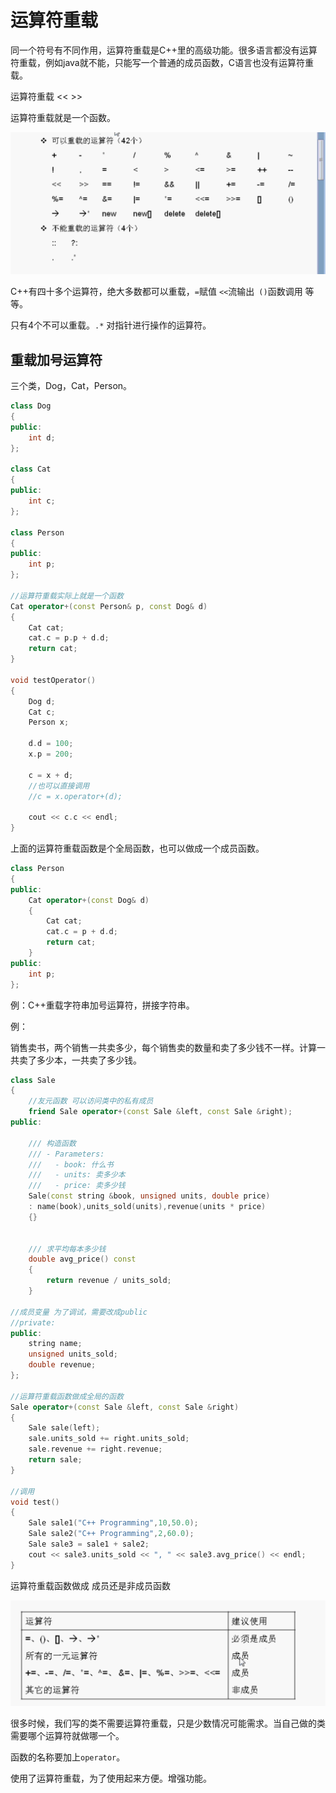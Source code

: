 # 运算符重载

同一个符号有不同作用，运算符重载是C++里的高级功能。很多语言都没有运算符重载，例如java就不能，只能写一个普通的成员函数，C语言也没有运算符重载。

运算符重载 << >>

运算符重载就是一个函数。

![image-20190812110741176](assets/image-20190812110741176.png)

C++有四十多个运算符，绝大多数都可以重载，`=`赋值 `<<`流输出` ()`函数调用 等等。

只有4个不可以重载。`.*` 对指针进行操作的运算符。

## 重载加号运算符

三个类，Dog，Cat，Person。

```c++
class Dog
{
public:
    int d;
};

class Cat
{
public:
    int c;
};

class Person
{
public:
    int p;
};

//运算符重载实际上就是一个函数
Cat operator+(const Person& p, const Dog& d)
{
    Cat cat;
    cat.c = p.p + d.d;
    return cat;
}

void testOperator()
{
    Dog d;
    Cat c;
    Person x;

    d.d = 100;
    x.p = 200;

    c = x + d;
    //也可以直接调用
    //c = x.operator+(d);

    cout << c.c << endl;
}
```

上面的运算符重载函数是个全局函数，也可以做成一个成员函数。

```c++
class Person
{
public:
    Cat operator+(const Dog& d)
    {
        Cat cat;
        cat.c = p + d.d;
        return cat;
    }
public:
    int p;
};
```

例：C++重载字符串加号运算符，拼接字符串。

例：

销售卖书，两个销售一共卖多少，每个销售卖的数量和卖了多少钱不一样。计算一共卖了多少本，一共卖了多少钱。

```c++
class Sale
{
    //友元函数 可以访问类中的私有成员
    friend Sale operator+(const Sale &left, const Sale &right);
public:
    
    /// 构造函数
    /// - Parameters:
    ///   - book: 什么书
    ///   - units: 卖多少本
    ///   - price: 卖多少钱
    Sale(const string &book, unsigned units, double price)
    : name(book),units_sold(units),revenue(units * price)
    {}
    
    
    /// 求平均每本多少钱
    double avg_price() const
    {
        return revenue / units_sold;
    }
    
//成员变量 为了调试，需要改成public
//private:
public:
    string name;
    unsigned units_sold;
    double revenue;
};

//运算符重载函数做成全局的函数
Sale operator+(const Sale &left, const Sale &right)
{
    Sale sale(left);
    sale.units_sold += right.units_sold;
    sale.revenue += right.revenue;
    return sale;
}

//调用
void test()
{
    Sale sale1("C++ Programming",10,50.0);
    Sale sale2("C++ Programming",2,60.0);
    Sale sale3 = sale1 + sale2;
    cout << sale3.units_sold << ", " << sale3.avg_price() << endl;
}
```

运算符重载函数做成 成员还是非成员函数

![image-20190812165530209](assets/image-20190812165530209.png)

很多时候，我们写的类不需要运算符重载，只是少数情况可能需求。当自己做的类需要哪个运算符就做哪一个。

函数的名称要加上`operator`。

使用了运算符重载，为了使用起来方便。增强功能。